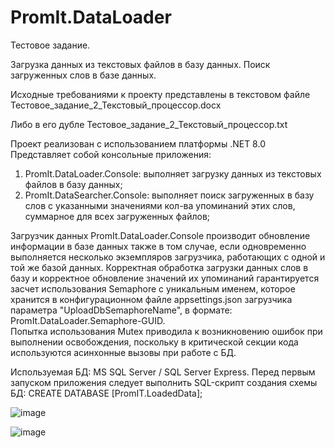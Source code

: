 # PromIt.DataLoader

Тестовое задание.

Загрузка данных из текстовых файлов в базу данных. Поиск загруженных слов в базе данных.

Исходные требованиями к проекту представлены в текстовом файле
Тестовое_задание_2_Текстовый_процессор.docx

Либо в его дубле
Тестовое_задание_2_Текстовый_процессор.txt

Проект реализован с использованием платформы .NET 8.0
Представляет собой консольные приложения: 
1) PromIt.DataLoader.Console: выполняет загрузку данных из текстовых файлов в базу данных;
2) PromIt.DataSearcher.Console: выполняет поиск загруженных в базу слов с указанными значениями 
кол-ва упоминаний этих слов, суммарное для всех загруженных файлов;

Загрузчик данных PromIt.DataLoader.Console производит обновление информации в базе данных также в том случае, 
если одновременно выполняется несколько экземпляров загрузчика, работающих с одной и той же базой данных.
Корректная обработка загрузки данных слов в базу и корректное обновление значений их упоминаний гарантируется
засчет использования Semaphore с уникальным именем, которое хранится в конфигурационном файле appsettings.json 
загрузчика параметра "UploadDbSemaphoreName", в формате: PromIt.DataLoader.Semaphore-GUID.	
Попытка использования Mutex приводила к возникновению ошибок при выполнении освобождения, поскольку
в критической секции кода используются асинхонные вызовы при работе с БД.

Используемая БД: MS SQL Server / SQL Server Express.
Перед первым запуском приложения следует выполнить SQL-скрипт создания схемы БД:
CREATE DATABASE [PromIT.LoadedData];

![image](https://github.com/user-attachments/assets/fc62d0cf-b47d-48ee-a5ce-62ca0c10ce19)

![image](https://github.com/user-attachments/assets/be51913a-8243-4a5b-9d91-808e15704c3b)
